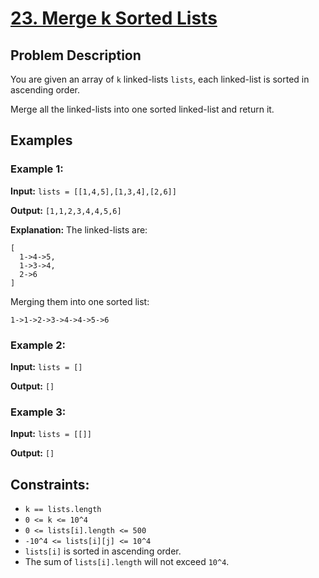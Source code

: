 # [23. Merge k Sorted Lists](https://leetcode.com/problems/merge-k-sorted-lists/description/)

## Problem Description

You are given an array of `k` linked-lists `lists`, each linked-list is sorted in ascending order.

Merge all the linked-lists into one sorted linked-list and return it.

## Examples

### Example 1:

**Input:** `lists = [[1,4,5],[1,3,4],[2,6]]`

**Output:** `[1,1,2,3,4,4,5,6]`

**Explanation:** The linked-lists are:
```
[
  1->4->5,
  1->3->4,
  2->6
]
```
Merging them into one sorted list:
```
1->1->2->3->4->4->5->6
```

### Example 2:

**Input:** `lists = []`

**Output:** `[]`

### Example 3:

**Input:** `lists = [[]]`

**Output:** `[]`

## Constraints:

- `k == lists.length`
- `0 <= k <= 10^4`
- `0 <= lists[i].length <= 500`
- `-10^4 <= lists[i][j] <= 10^4`
- `lists[i]` is sorted in ascending order.
- The sum of `lists[i].length` will not exceed `10^4`.